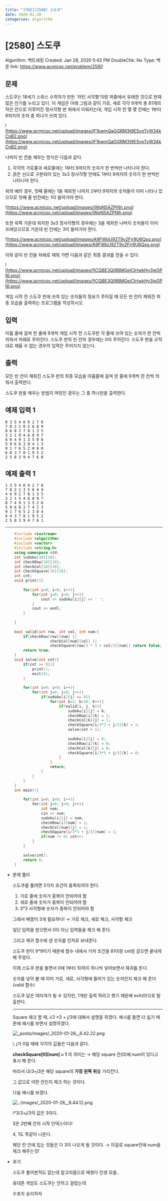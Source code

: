 ```yaml
---
title: "[백준][2580] 스도쿠"
date: 2020-01-28
categories: algorithm
---
```

# [2580] 스도쿠

Algorithm: 백트래킹
Created: Jan 28, 2020 5:42 PM
DoubleChk: No
Type: 백준
link: https://www.acmicpc.net/problem/2580

## 문제

스도쿠는 18세기 스위스 수학자가 만든 '라틴 사각형'이랑 퍼즐에서 유래한 것으로 현재 많은 인기를 누리고 있다. 이 게임은 아래 그림과 같이 가로, 세로 각각 9개씩 총 81개의 작은 칸으로 이루어진 정사각형 판 위에서 이뤄지는데, 게임 시작 전 몇 몇 칸에는 1부터 9까지의 숫자 중 하나가 쓰여 있다.

![https://www.acmicpc.net/upload/images/jF1kwmQaGGRM3t9ESvpTvW34kCnB2.png](https://www.acmicpc.net/upload/images/jF1kwmQaGGRM3t9ESvpTvW34kCnB2.png)

나머지 빈 칸을 채우는 방식은 다음과 같다.

1. 각각의 가로줄과 세로줄에는 1부터 9까지의 숫자가 한 번씩만 나타나야 한다.
2. 굵은 선으로 구분되어 있는 3x3 정사각형 안에도 1부터 9까지의 숫자가 한 번씩만 나타나야 한다.

위의 예의 경우, 첫째 줄에는 1을 제외한 나머지 2부터 9까지의 숫자들이 이미 나타나 있으므로 첫째 줄 빈칸에는 1이 들어가야 한다.

![https://www.acmicpc.net/upload/images/iWqN5AZPf4h.png](https://www.acmicpc.net/upload/images/iWqN5AZPf4h.png)

또한 위쪽 가운데 위치한 3x3 정사각형의 경우에는 3을 제외한 나머지 숫자들이 이미 쓰여있으므로 가운데 빈 칸에는 3이 들어가야 한다.

![https://www.acmicpc.net/upload/images/A9FWbU92T9v2Fjr9U6Qsg.png](https://www.acmicpc.net/upload/images/A9FWbU92T9v2Fjr9U6Qsg.png)

이와 같이 빈 칸을 차례로 채워 가면 다음과 같은 최종 결과를 얻을 수 있다.

![https://www.acmicpc.net/upload/images/fjCQBE3QI9BMGeiClrtwkHy3jeGPNi.png](https://www.acmicpc.net/upload/images/fjCQBE3QI9BMGeiClrtwkHy3jeGPNi.png)

게임 시작 전 스도쿠 판에 쓰여 있는 숫자들의 정보가 주어질 때 모든 빈 칸이 채워진 최종 모습을 출력하는 프로그램을 작성하시오.

## 입력

아홉 줄에 걸쳐 한 줄에 9개씩 게임 시작 전 스도쿠판 각 줄에 쓰여 있는 숫자가 한 칸씩 띄워서 차례로 주어진다. 스도쿠 판의 빈 칸의 경우에는 0이 주어진다. 스도쿠 판을 규칙대로 채울 수 없는 경우의 입력은 주어지지 않는다.

## 출력

모든 빈 칸이 채워진 스도쿠 판의 최종 모습을 아홉줄에 걸쳐 한 줄에 9개씩 한 칸씩 띄워서 출력한다.

스도쿠 판을 채우는 방법이 여럿인 경우는 그 중 하나만을 출력한다.

## 예제 입력 1

    0 3 5 4 6 9 2 7 8
    7 8 2 1 0 5 6 0 9
    0 6 0 2 7 8 1 3 5
    3 2 1 0 4 6 8 9 7
    8 0 4 9 1 3 5 0 6
    5 9 6 8 2 0 4 1 3
    9 1 7 6 5 2 0 8 0
    6 0 3 7 0 1 9 5 2
    2 5 8 3 9 4 7 6 0

## 예제 출력 1

    1 3 5 4 6 9 2 7 8
    7 8 2 1 3 5 6 4 9
    4 6 9 2 7 8 1 3 5
    3 2 1 5 4 6 8 9 7
    8 7 4 9 1 3 5 2 6
    5 9 6 8 2 7 4 1 3
    9 1 7 6 5 2 3 8 4
    6 4 3 7 8 1 9 5 2
    2 5 8 3 9 4 7 6 1

---
```c++
    #include <iostream>
    #include <algorithm>
    #include <vector>
    #include <string.h>
    using namespace std;
    int sudoku[10][10];
    int checkRow[10][10];
    int checkCol[10][10];
    int checkSquare[10][10];
    int cnt;
    void print(){
    
        for(int i=0; i<9; i++){
            for(int j=0; j<9; j++){
                cout << sudoku[i][j] << ' ';
            }
            cout << endl;
        }
    
    }
    
    bool valid(int row, int col, int num){
        if(checkRow[row][num] || 
    				checkCol[num][col] || 
    				checkSquare[row/3 * 3 + col/3][num]) return false;
        return true;
    }
    void solve(int cnt){
        if(cnt >= 81){
            print();
            exit(0);
        }
    
        for(int i=0; i<9; i++){
            for(int j=0; j<9; j++){
                if(sudoku[i][j] == 0){
                    for(int k=1; k<10; k++){
                        if(valid(i, j, k)){
                            sudoku[i][j] = k;
                            checkRow[i][k] = 1;
                            checkCol[k][j] = 1;
                            checkSquare[i/3*3 + j/3][k] = 1;
                            solve(cnt + 1);
    
                            sudoku[i][j] = 0;
                            checkRow[i][k] = 0;
                            checkCol[k][j] = 0;
                            checkSquare[i/3*3 + j/3][k] = 0;
                        }
                    }
                    return;
                }
            }
        }
    }
    int main(){
    
        for(int i=0; i<9; i++){
            for(int j=0; j<9; j++){
                int num;
                cin >> num;
                sudoku[i][j] = num;
                checkRow[i][num] = 1;
                checkCol[num][j] = 1;
                checkSquare[i/3*3 + j/3][num] = 1;
                if(num != 0) cnt++;
            }
        }
    
        solve(cnt);
        return 0;
    }
```
- 문제 풀이

    스도쿠를 풀려면 3가지 조건이 충족되어야 한다.

    1. 가로 줄에 숫자가 중복이 안되어야 함
    2. 세로 줄에 숫자가 중복이 안되어야 함
    3. 3*3 사각형에 숫자가 중복이 안되어야 함

    그래서 배열이 3개 필요하다! → 가로 체크, 세로 체크, 사각형 체크

    일단 입력을 받으면서 0이 아닌 입력들을 체크 해 준다.

    그리고 재귀 함수에 센 숫자를 인자로 보내준다.

    스도쿠 판이 9*9이기 때문에 함수 내에서 기저 조건을 81이랑 cnt랑 같으면 끝내게 해 주었다.

    이제 스도쿠 판을 돌면서 0에 1부터 10까지 하나씩 넣어보면서 재귀를 돈다.

    숫자를 넣어 볼 때 이미 가로, 세로, 사각형에 들어가 있는 숫자인지 체크 해 준다 (valid 함수)

    스도쿠 답은 여러개가 될 수 있지만, 1개만 출력 하라고 했기 때문에 exit(0)으로 탈출한다.

    ---

    Square 체크 할 때, i/3 *3 + j/3에 대해서 설명을 하겠다. 예시를 들면 더 쉽기 때문에 예시를 보면서 설명하겠다.

    ![_posts/images/_2020-01-28__6.42.22.png](../images/_2020-01-28__6.42.22.png)

    i, j가 0일 때에 각각의 값들은 다음과 같다.

    **checkSquare[0][num] = 1** 의 의미는 → 해당 square 칸(0)에 num이 있다고 표시 해 준다.

    따라서 i*3/3+j*3은 해당 square의 **가장 왼쪽 위**를 가리킨다.

    그 값으로 어떤 칸인지 체크 하는 것이다.

    다음 예시를 보겠다.

    ![../images/_2020-01-28__6.44.12.png](../images/_2020-01-28__6.44.12.png)

    i*3/3+j/3의 값은 3이다.

    3은 2번째 칸의 시작 인덱스이다!

    4, 1도 똑같이 나온다.

    해당 칸 안에 있는 것들은 다 3이 나오게 될 것이다. → 이걸로 square안에 num을 체크 해주는것!

- 후기

    스도쿠 풀어본적도 없는데 알고리즘으로 배웠다 인생 모를..

    휴대폰 게임도 스도쿠는 안하고 걸렀는데

    수포자 승리하자